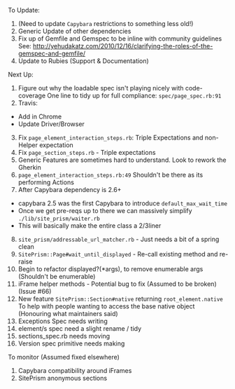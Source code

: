 To Update:
1) (Need to update `Capybara` restrictions to something less old!)
2) Generic Update of other dependencies
3) Fix up of Gemfile and Gemspec to be inline with community guidelines
See: http://yehudakatz.com/2010/12/16/clarifying-the-roles-of-the-gemspec-and-gemfile/
4) Update to Rubies (Support & Documentation)

Next Up:
1) Figure out why the loadable spec isn't playing nicely with code-coverage
One line to tidy up for full compliance: `spec/page_spec.rb:91`
2) Travis:
- Add in Chrome
- Update Driver/Browser
3) Fix `page_element_interaction_steps.rb`: Triple Expectations and non-Helper expectation
4) Fix `page_section_steps.rb` - Triple expectations
5) Generic Features are sometimes hard to understand. Look to rework the Gherkin
6) `page_element_interaction_steps.rb:49` Shouldn't be there as its performing Actions
7) After Capybara dependency is 2.6+
- capybara 2.5 was the first Capybara to introduce `default_max_wait_time`
- Once we get pre-reqs up to there we can massively simplify `./lib/site_prism/waiter.rb`
- This will basically make the entire class a 2/3liner
8) `site_prism/addressable_url_matcher.rb` - Just needs a bit of a spring clean
9) `SitePrism::Page#wait_until_displayed` - Re-call existing method and re-raise
10) Begin to refactor displayed?(*args), to remove enumerable args (Shouldn't be enumerable)
11) iFrame helper methods - Potential bug to fix (Assumed to be broken) (Issue #66)
12) New feature `SitePrism::Section#native` returning `root_element.native` To help with
people wanting to access the base native object (Honouring what maintainers said)
13) Exceptions Spec needs writing
14) element/s spec need a slight rename / tidy
15) sections_spec.rb needs moving
16) Version spec primitive needs making 

To monitor (Assumed fixed elsewhere)
1) Capybara compatibility around iFrames
2) SitePrism anonymous sections
